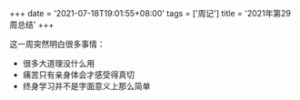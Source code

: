 +++
date = '2021-07-18T19:01:55+08:00'
tags = ['周记']
title = '2021年第29周总结'
+++

这一周突然明白很多事情：

- 很多大道理没什么用
- 痛苦只有亲身体会才感受得真切
- 终身学习并不是字面意义上那么简单
